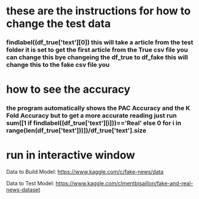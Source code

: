 # these are the instructions for how to change the test data  
### findlabel((df_true['text'][0]) this will take a article from the test folder it is set to get the first article from the True csv file you can change this bye changeing the df_true to df_fake this will change this to the fake csv file you
# how to see the accuracy 
### the program automatically shows the PAC Accuracy and the K Fold Accuracy but to get a more accurate reading just run sum([1 if findlabel((df_true['text'][i]))=='Real' else 0 for i in range(len(df_true['text']))])/df_true['text'].size
# run in interactive window

Data to Build Model: https://www.kaggle.com/c/fake-news/data

Data to Test Model: https://www.kaggle.com/clmentbisaillon/fake-and-real-news-dataset
